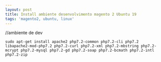 ```yaml
---
layout: post
title: Install ambiente desenvolvimento magento 2 Ubuntu 19
tags: 'magento2, ubuntu, linux'
---
```

//ambiente de dev

`sudo apt-get install apache2 php7.2-common php7.2-cli php7.2 libapache2-mod-php7.2 php7.2-curl php7.2-xml php7.2-mbstring php7.2-mcrypt php7.2-mysql php7.2-gd php7.2-soap php7.2-bcmath php7.2-intl php7.2-zip`
